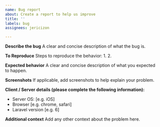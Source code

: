 ```yaml
---
name: Bug report
about: Create a report to help us improve
title: ''
labels: bug
assignees: jericizon

---
```


**Describe the bug**
A clear and concise description of what the bug is.

**To Reproduce**
Steps to reproduce the behavior:
1. 
2. 

**Expected behavior**
A clear and concise description of what you expected to happen.

**Screenshots**
If applicable, add screenshots to help explain your problem.

**Client / Server details (please complete the following information):**
 - Server OS: [e.g. iOS]
 - Browser [e.g. chrome, safari]
 - Laravel version [e.g. 6]


**Additional context**
Add any other context about the problem here.
